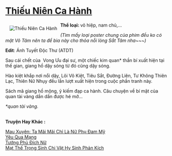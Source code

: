 <a href="https://utruyen.com/thieu-nien-ca-hanh/22399/" title="Thiếu Niên Ca Hành"><h1>Thiếu Niên Ca Hành</h1></a><div style="display:table"><img align="right" style="float: left; padding: 10px;" src="https://utruyen.com/images/story/200x260/thieu-nien-ca-hanh.jpg" alt="Thiếu Niên Ca Hành"><b>Thể loại: </b>võ hiệp, nam chủ,...<p></p><i>(Tìm mấy loại poster chung của phim đều ko có mặt Vô Tâm nên ta để bìa này cho thỏa nỗi lòng Sắt Tâm nha~~~)</i><p></p><b>Edit</b>: Ánh Tuyết Độc Thư (ATDT)<p></p>Sau cái chết của  Vong Ưu đại sư, một chiếc kim quan* thần bí xuất hiện tại thế gian, giang hồ dậy sóng từ đó cũng dậy sóng.<p></p>Hào kiệt khắp nơi nổi dậy, Lôi Vô Kiệt, Tiêu Sắt, Đường Liên, Tư Không Thiên Lạc, Thiên Nữ Nhụy đều lần lượt xuất hiện trong cuộc phần tranh này.<p></p>Sách mã giang hồ mộng, ỷ kiếm đạp ca hành. Câu chuyện về bí mật của quan tài vàng dần dần được hé mở...<p></p><i>*quan tài vàng.</i></div><p><br><b>Truyện Hay Khác :</b></p><a href="https://utruyen.com/mau-xuyen-ta-mai-mai-chi-la-nu-phu-dam-my/22292/" alt="Mau Xuyên: Ta Mãi Mãi Chỉ Là Nữ Phụ Đam Mỹ">Mau Xuyên: Ta Mãi Mãi Chỉ Là Nữ Phụ Đam Mỹ</a><br/><a href="https://www.wattpad.com/story/205991618-y%C3%AAu-qua-m%E1%BA%A1ng" alt="Yêu Qua Mạng">Yêu Qua Mạng</a><br/><a href="https://truyenngontinhay.wordpress.com/2019/10/03/tuong-phu-dich-nu/" alt="Tướng Phủ Đích Nữ">Tướng Phủ Đích Nữ</a><br/><a href="https://github.com/quanluxury/truyenhot/tree/master/truyenhay/2472/" alt="Mạt Thế Trọng Sinh Chi Vật Hy Sinh Phản Kích">Mạt Thế Trọng Sinh Chi Vật Hy Sinh Phản Kích</a><br/>
